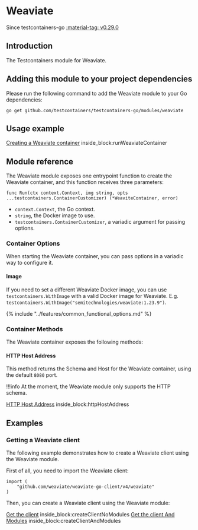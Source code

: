 # Weaviate

Since testcontainers-go <a href="https://github.com/testcontainers/testcontainers-go/releases/tag/v0.29.0"><span class="tc-version">:material-tag: v0.29.0</span></a>

## Introduction

The Testcontainers module for Weaviate.

## Adding this module to your project dependencies

Please run the following command to add the Weaviate module to your Go dependencies:

```
go get github.com/testcontainers/testcontainers-go/modules/weaviate
```

## Usage example

<!--codeinclude-->
[Creating a Weaviate container](../../modules/weaviate/examples_test.go) inside_block:runWeaviateContainer
<!--/codeinclude-->

## Module reference

The Weaviate module exposes one entrypoint function to create the Weaviate container, and this function receives three parameters:

```golang
func Run(ctx context.Context, img string, opts ...testcontainers.ContainerCustomizer) (*WeaviteContainer, error)
```

- `context.Context`, the Go context.
- `string`, the Docker image to use.
- `testcontainers.ContainerCustomizer`, a variadic argument for passing options.

### Container Options

When starting the Weaviate container, you can pass options in a variadic way to configure it.

#### Image

If you need to set a different Weaviate Docker image, you can use `testcontainers.WithImage` with a valid Docker image
for Weaviate. E.g. `testcontainers.WithImage("semitechnologies/weaviate:1.23.9")`.

{% include "../features/common_functional_options.md" %}

### Container Methods

The Weaviate container exposes the following methods:

#### HTTP Host Address

This method returns the Schema and Host for the Weaviate container, using the default `8080` port.

!!!info
    At the moment, the Weaviate module only supports the HTTP schema.

<!--codeinclude-->
[HTTP Host Address](../../modules/weaviate/weaviate_test.go) inside_block:httpHostAddress
<!--/codeinclude-->

## Examples

### Getting a Weaviate client

The following example demonstrates how to create a Weaviate client using the Weaviate module.

First of all, you need to import the Weaviate client:

```golang
import (
    "github.com/weaviate/weaviate-go-client/v4/weaviate"
)
```

Then, you can create a Weaviate client using the Weaviate module:

<!--codeinclude-->
[Get the client](../../modules/weaviate/examples_test.go) inside_block:createClientNoModules
[Get the client And Modules](../../modules/weaviate/examples_test.go) inside_block:createClientAndModules
<!--/codeinclude-->
